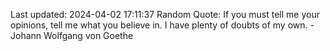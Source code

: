 Last updated: 2024-04-02 17:11:37
Random Quote: If you must tell me your opinions, tell me what you believe in. I have plenty of doubts of my own. - Johann Wolfgang von Goethe